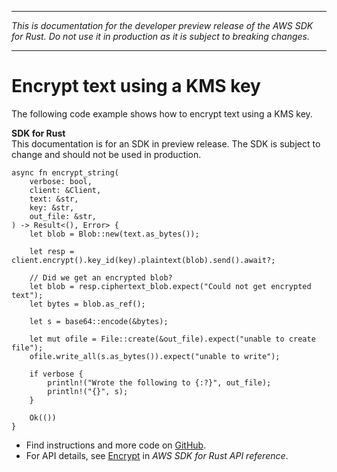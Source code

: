 --------

 *This is documentation for the developer preview release of the AWS SDK for Rust\. Do not use it in production as it is subject to breaking changes\.* 

--------

# Encrypt text using a KMS key<a name="kms_Encrypt_rust_topic"></a>

The following code example shows how to encrypt text using a KMS key\.

**SDK for Rust**  
This documentation is for an SDK in preview release\. The SDK is subject to change and should not be used in production\.
  

```
async fn encrypt_string(
    verbose: bool,
    client: &Client,
    text: &str,
    key: &str,
    out_file: &str,
) -> Result<(), Error> {
    let blob = Blob::new(text.as_bytes());

    let resp = client.encrypt().key_id(key).plaintext(blob).send().await?;

    // Did we get an encrypted blob?
    let blob = resp.ciphertext_blob.expect("Could not get encrypted text");
    let bytes = blob.as_ref();

    let s = base64::encode(&bytes);

    let mut ofile = File::create(&out_file).expect("unable to create file");
    ofile.write_all(s.as_bytes()).expect("unable to write");

    if verbose {
        println!("Wrote the following to {:?}", out_file);
        println!("{}", s);
    }

    Ok(())
}
```
+  Find instructions and more code on [GitHub](https://github.com/awsdocs/aws-doc-sdk-examples/tree/main/.rust_alpha/kms#code-examples)\. 
+  For API details, see [Encrypt](https://awslabs.github.io/aws-sdk-rust/) in *AWS SDK for Rust API reference*\. 
